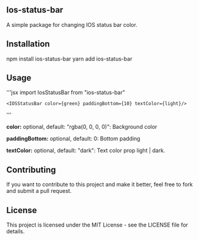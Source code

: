 ## Ios-status-bar

A simple package for changing IOS status bar color.

## Installation

npm install ios-status-bar
yarn add ios-status-bar

## Usage

'''jsx
import IosStatusBar from "ios-status-bar"

    <IOSStatusBar color={green} paddingBottom={10} textColor={light}/>

'''

**color:** optional, default: "rgba(0, 0, 0, 0)": Background color

**paddingBottom:** optional, default: 0: Bottom padding

**textColor:** optional, default: "dark": Text color prop light | dark.

</p>

## Contributing

If you want to contribute to this project and make it better, feel free to fork and submit a pull request.

## License

This project is licensed under the MIT License - see the LICENSE file for details.
